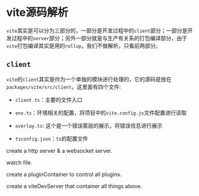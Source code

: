 # vite源码解析

`vite`其实是可以分为三部分的，一部分是开发过程中的`client`部分；一部分是开发过程中的`server`部分；另外一部分就是与生产有关系的打包编译部分，由于`vite`打包编译其实是用的`rollup`，我们不做解析，只看前两部分。

## `client`
`vite`的`client`其实是作为一个单独的模块进行处理的，它的源码是放在`packages/vite/src/client`，这里面有四个文件:

- `client.ts`：主要的文件入口

- `env.ts`：环境相关的配置，将项目中的`vite.config.js`文件配置进行读取

- `overlay.ts`: 这个是一个错误蒙层的展示，将错误信息进行展示

- `tsconfig.json`：`ts`的配置文件


create a http server & a websocket server.

watch file.

create a pluginContainer to control all plugins.

create a viteDevServer that container all things above.

